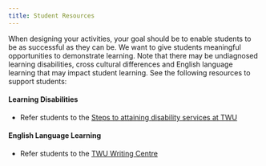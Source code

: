 ```yaml
---
title: Student Resources
---
```


When designing your activities, your goal should be to enable students to be as successful as they can be. We want to give students meaningful opportunities to demonstrate
learning. Note that there may be undiagnosed learning disabilities, cross cultural differences and English language learning that may impact student learning.  See the following resources to support students:

#### Learning Disabilities

- Refer students to the [Steps to attaining disability services at TWU](https://www.twu.ca/wellness-centre/disabilities-and-equity-access/steps-attaining-disability-services)

#### English Language Learning

- Refer students to the [TWU Writing Centre](https://www.twu.ca/student-life/student-success/writing-centre)
